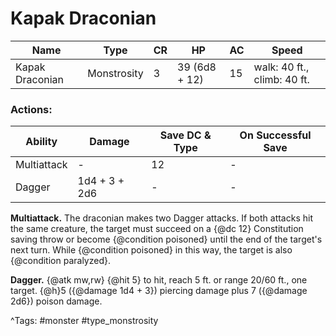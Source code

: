 # Kapak Draconian

| Name | Type | CR | HP | AC | Speed |
|------|------|----|----|----|-------|
| Kapak Draconian | Monstrosity | 3 | 39 (6d8 + 12) | 15 | walk: 40 ft., climb: 40 ft. |

### Actions:

| Ability | Damage | Save DC & Type | On Successful Save |
|---------|--------|----------------|--------------------|
| Multiattack | - | 12 | - |
| Dagger | 1d4 + 3 + 2d6 | - | - |


**Multiattack.** The draconian makes two Dagger attacks. If both attacks hit the same creature, the target must succeed on a {@dc 12} Constitution saving throw or become {@condition poisoned} until the end of the target's next turn. While {@condition poisoned} in this way, the target is also {@condition paralyzed}.

**Dagger.** {@atk mw,rw} {@hit 5} to hit, reach 5 ft. or range 20/60 ft., one target. {@h}5 ({@damage 1d4 + 3}) piercing damage plus 7 ({@damage 2d6}) poison damage.

^Tags: #monster #type_monstrosity